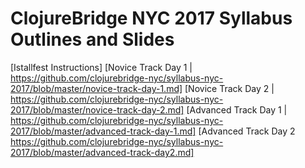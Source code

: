 # ClojureBridge NYC 2017 Syllabus Outlines and Slides

[Istallfest Instructions]
[Novice Track Day 1 | https://github.com/clojurebridge-nyc/syllabus-nyc-2017/blob/master/novice-track-day-1.md]
[Novice Track Day 2 | https://github.com/clojurebridge-nyc/syllabus-nyc-2017/blob/master/novice-track-day-2.md]
[Advanced Track Day 1 | https://github.com/clojurebridge-nyc/syllabus-nyc-2017/blob/master/advanced-track-day-1.md]
[Advanced Track Day 2 https://github.com/clojurebridge-nyc/syllabus-nyc-2017/blob/master/advanced-track-day2.md]
